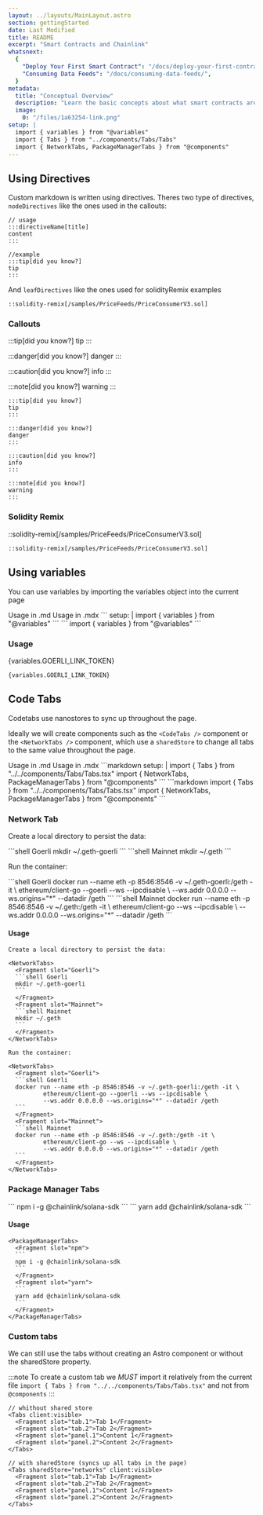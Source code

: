 ```yaml
---
layout: ../layouts/MainLayout.astro
section: gettingStarted
date: Last Modified
title: README
excerpt: "Smart Contracts and Chainlink"
whatsnext:
  {
    "Deploy Your First Smart Contract": "/docs/deploy-your-first-contract/",
    "Consuming Data Feeds": "/docs/consuming-data-feeds/",
  }
metadata:
  title: "Conceptual Overview"
  description: "Learn the basic concepts about what smart contracts are and, how to write them, and how Chainlink oracles work with smart contracts."
  image:
    0: "/files/1a63254-link.png"
setup: |
  import { variables } from "@variables"
  import { Tabs } from "../components/Tabs/Tabs"
  import { NetworkTabs, PackageManagerTabs } from "@components"
---
```


## Using Directives

Custom markdown is written using directives. Theres two type of directives, `nodeDirectives` like the ones used in the callouts:

```
// usage
:::directiveName[title]
content
:::

//example
:::tip[did you know?]
tip
:::
```

And `leafDirectives` like the ones used for solidityRemix examples

```
::solidity-remix[/samples/PriceFeeds/PriceConsumerV3.sol]
```

### Callouts

:::tip[did you know?]
tip
:::

:::danger[did you know?]
danger
:::

:::caution[did you know?]
info
:::

:::note[did you know?]
warning
:::

```
:::tip[did you know?]
tip
:::

:::danger[did you know?]
danger
:::

:::caution[did you know?]
info
:::

:::note[did you know?]
warning
:::
```

### Solidity Remix

::solidity-remix[/samples/PriceFeeds/PriceConsumerV3.sol]

```
::solidity-remix[/samples/PriceFeeds/PriceConsumerV3.sol]
```

## Using variables

You can use variables by importing the variables object into the current page

<Tabs client:visible>
<Fragment slot="tab.1">Usage in .md</Fragment>
<Fragment slot="tab.2">Usage in .mdx</Fragment>
<Fragment slot="panel.1">
```
setup: |
  import { variables } from "@variables"
```
</Fragment>
<Fragment slot="panel.2">
```
import { variables } from "@variables"
```
</Fragment>
</Tabs>

### Usage

{variables.GOERLI_LINK_TOKEN}

```
{variables.GOERLI_LINK_TOKEN}
```

## Code Tabs

Codetabs use nanostores to sync up throughout the page.

Ideally we will create components such as the `<CodeTabs />` component or the `<NetworkTabs />` component, which use a `sharedStore` to change all tabs to the same value throughout the page.

<Tabs client:visible>
  <Fragment slot="tab.1">Usage in .md</Fragment>
  <Fragment slot="tab.2">Usage in .mdx</Fragment>
  <Fragment slot="panel.1">
  ```markdown
  setup: |
    import { Tabs } from "../../components/Tabs/Tabs.tsx"
    import { NetworkTabs, PackageManagerTabs } from "@components"
    ```
  </Fragment>
  <Fragment slot="panel.2">
  ```markdown
  import { Tabs } from "../../components/Tabs/Tabs.tsx"
  import { NetworkTabs, PackageManagerTabs } from "@components"
  ```
  </Fragment>
</Tabs>

### Network Tab

Create a local directory to persist the data:

<NetworkTabs>
  <Fragment slot="Goerli">
  ```shell Goerli
  mkdir ~/.geth-goerli
  ```
  </Fragment>
  <Fragment slot="Mainnet">
  ```shell Mainnet
  mkdir ~/.geth
  ```
  </Fragment>
</NetworkTabs>

Run the container:

<NetworkTabs>
  <Fragment slot="Goerli">
  ```shell Goerli
  docker run --name eth -p 8546:8546 -v ~/.geth-goerli:/geth -it \
          ethereum/client-go --goerli --ws --ipcdisable \
          --ws.addr 0.0.0.0 --ws.origins="*" --datadir /geth
  ```
  </Fragment>
  <Fragment slot="Mainnet">
  ```shell Mainnet
  docker run --name eth -p 8546:8546 -v ~/.geth:/geth -it \
          ethereum/client-go --ws --ipcdisable \
          --ws.addr 0.0.0.0 --ws.origins="*" --datadir /geth
  ```
  </Fragment>
</NetworkTabs>

#### Usage

````
Create a local directory to persist the data:

<NetworkTabs>
  <Fragment slot="Goerli">
  ```shell Goerli
  mkdir ~/.geth-goerli
  ```
  </Fragment>
  <Fragment slot="Mainnet">
  ```shell Mainnet
  mkdir ~/.geth
  ```
  </Fragment>
</NetworkTabs>

Run the container:

<NetworkTabs>
  <Fragment slot="Goerli">
  ```shell Goerli
  docker run --name eth -p 8546:8546 -v ~/.geth-goerli:/geth -it \
          ethereum/client-go --goerli --ws --ipcdisable \
          --ws.addr 0.0.0.0 --ws.origins="*" --datadir /geth
  ```
  </Fragment>
  <Fragment slot="Mainnet">
  ```shell Mainnet
  docker run --name eth -p 8546:8546 -v ~/.geth:/geth -it \
          ethereum/client-go --ws --ipcdisable \
          --ws.addr 0.0.0.0 --ws.origins="*" --datadir /geth
  ```
  </Fragment>
</NetworkTabs>
````

### Package Manager Tabs

<PackageManagerTabs>
  <Fragment slot="npm">
  ```
  npm i -g @chainlink/solana-sdk
  ```
  </Fragment>
  <Fragment slot="yarn">
  ```
  yarn add @chainlink/solana-sdk
  ```
  </Fragment>
</PackageManagerTabs>

#### Usage

````
<PackageManagerTabs>
  <Fragment slot="npm">
  ```
  npm i -g @chainlink/solana-sdk
  ```
  </Fragment>
  <Fragment slot="yarn">
  ```
  yarn add @chainlink/solana-sdk
  ```
  </Fragment>
</PackageManagerTabs>
````

### Custom tabs

We can still use the tabs without creating an Astro component or without the sharedStore property.

:::note
To create a custom tab we _MUST_ import it relatively from the current file `import { Tabs } from "../../components/Tabs/Tabs.tsx"` and not from `@components`
:::

```
// whithout shared store
<Tabs client:visible>
  <Fragment slot="tab.1">Tab 1</Fragment>
  <Fragment slot="tab.2">Tab 2</Fragment>
  <Fragment slot="panel.1">Content 1</Fragment>
  <Fragment slot="panel.2">Content 2</Fragment>
</Tabs>

// with sharedStore (syncs up all tabs in the page)
<Tabs sharedStore="networks" client:visible>
  <Fragment slot="tab.1">Tab 1</Fragment>
  <Fragment slot="tab.2">Tab 2</Fragment>
  <Fragment slot="panel.1">Content 1</Fragment>
  <Fragment slot="panel.2">Content 2</Fragment>
</Tabs>

```
